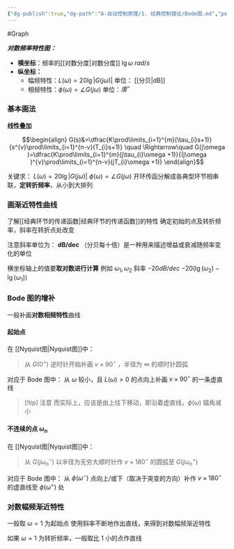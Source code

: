 ```yaml
---
{"dg-publish":true,"dg-path":"A-自动控制原理/1. 经典控制理论/Bode图.md","permalink":"/A-自动控制原理/1. 经典控制理论/Bode图/","dgPassFrontmatter":true,"noteIcon":"","created":"2024-05-21T15:20:27.724+08:00","updated":"2025-04-14T11:46:22.080+08:00"}
---
```


#Graph 

***对数频率特性图：***
- **横坐标**：频率的[[对数分度\|对数分度]]   $\lg \omega$    $rad / s$
- **纵坐标：**
	- 幅频特性：$L(\omega)=20\lg |G(j\omega)|$    单位： [[分贝\|dB]]
	- 相频特性：$\phi(\omega)=\angle G(j\omega)$           单位：$度^{\circ}$

### 基本画法
**线性叠加**

$$\begin{align}
G(s)&=\dfrac{K\prod\limits_{i=1}^{m}(\tau_{i}s+1)}{s^{v}\prod\limits_{i=1}^{n-v}(T_{i}s+1)} \quad \Rightarrow\quad  G(j\omega )=\dfrac{K\prod\limits_{i=1}^{m}(j\tau_{i}\omega +1)}{(j\omega )^{v}\prod\limits_{i=1}^{n-v}(jT_{i}\omega +1)}
\end{align}$$

关键求： $L(\omega)=20\lg |G(j\omega)|$   $\phi(\omega)=\angle G(j\omega)$
开环传函分解成各典型环节相串联，**定转折频率**，从小到大排列
### 画渐近特性曲线
了解[[经典环节的传递函数\|经典环节的传递函数]]的特性
确定初始的点及转折频率，斜率在转折点处改变

注意斜率单位为：   **dB/dec**  （分贝每十倍）是一种用来描述增益或衰减随频率变化的单位

横坐标轴上的值要**取对数进行计算**
例如 $\omega_{1},\omega_{2}$  斜率 $-20dB/ dec$
$-20(\lg(\omega_{2})-\lg (\omega_{1}))$

### Bode 图的增补
一般补画**对数相频特性**曲线
#### 起始点
在 [[Nyquist图\|Nyquist图]]中：
>从 $G(0^{+})$ 逆时针开始补画 $v\times 90^{\circ}$ ，半径为 $\infty$ 的顺时针圆弧

对应于 Bode 图中：
从 $\omega$ 较小，且 $L(\omega)>0$ 的点向上补画 $v\times 90^{\circ}$ 的一条虚直线


>[!tip] 注意
>而实际上，应该是由上往下移动，即沿着虚直线，$\phi(\omega)$ 辐角减小

#### 不连续的点 $\omega_{n}$
在 [[Nyquist图\|Nyquist图]]中：
>从 $G(j\omega_{n}^{-})$ 以半径为无穷大顺时针作 $v\times 180^{\circ}$ 的圆弧至 $G(j\omega_{n}^{+})$

对应于 Bode 图中：
从 $\phi(\omega^{-})$ 点向上/或下（取决于突变的方向）补作 $v\times 180^{\circ}$ 的虚直线至 $\phi(\omega^{+})$ 处

### 对数幅频渐近特性
一般取 $\omega=1$ 为起始点
使用斜率不断地作出直线，来得到对数幅频渐近特性

如果 $\omega=1$ 为转折频率，一般取比 1 小的点作直线


